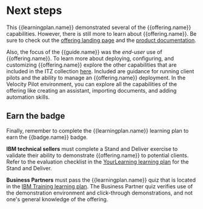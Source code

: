 # Next steps
This {{learningplan.name}} demonstrated several of the {{offering.name}} capabilities. However, there is still more to learn about {{offering.name}}. Be sure to check out the <a href="https://www.ibm.com/products/watsonx-assistant-for-z?mhsrc=ibmsearch_a&mhq=Watsonx%20assistant%20for%20z" target="_blank">offering landing page</a> and the <a href="https://www.ibm.com/docs/en/watsonx/waz/2.0" target="_blank">product documentation</a>. 

Also, the focus of the {{guide.name}} was the *end-user* use of {{offering.name}}. To learn more about deploying, configuring, and customizing {{offering.name}} explore the other capabilities that are included in the ITZ collection <a href="https://techzone.ibm.com/collection/6633e75d979046001eea2b77" target="_blank">here</a>. Included are guidance for running client pilots and the ability to manage an {{offering.name}} deployment. In the Velocity Pilot environment, you can explore all the capabilities of the offering like creating an assistant, importing documents, and adding automation skills.
## Earn the badge
Finally, remember to complete the {{learningplan.name}} learning plan to earn the {{badge.name}} badge.

**IBM technical sellers** must complete a Stand and Deliver exercise to validate their ability to demonstrate {{offering.name}} to potential clients. Refer to the evaluation checklist in the <a href="{{learningplan.YLurl}}" target="_blank">YourLearning learning plan</a> for the Stand and Deliver.

**Business Partners** must pass the {{learningplan.name}} quiz that is located in the <a href="{{learningplan.BPurl}}" target="_blank">IBM Training learning plan</a>. The Business Partner quiz verifies use of the demonstration environment and click-through demonstrations, and not one's general knowledge of the offering.

